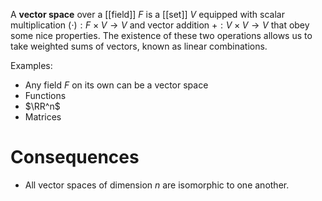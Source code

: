 A **vector space** over a [[field]] $F$ is a [[set]] $V$ equipped with scalar multiplication $(\cdot): F \times V \to V$ and vector addition $+: V \times V \to V$ that obey some nice properties. The existence of these two operations allows us to take weighted sums of vectors, known as linear combinations. 

Examples:

* Any field $F$ on its own can be a vector space
* Functions
* $\RR^n$
* Matrices

# Consequences

* All vector spaces of dimension $n$ are isomorphic to one another.